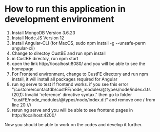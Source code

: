 # How to run this application in development environment
1. Install MongoDB Version 3.6.23 
2. Install Node.JS Version 12
3. Install Angular-CLI (for MacOS, sudo npm install -g --unsafe-perm angular-cli)
4. Change to directoy CustBE and run npm install
5. in CustBE directoy, run npm start
6. open the link http://localhost:8080/ and you will be able to see the homepage
7. For Frontend environment, change to CustFE directory and run npm install, it will install all packages required for Angular
8. run ng serve to test if frontend works. if you see this error "/customercontactdb/custFE/node_modules/@types/node/index.d.ts (20,1): Invalid 'reference' directive syntax." then go to folder "custFE/node_modules/@types/node/index.d.t" and remove one / from line 20 /// <reference lib="es2015" />
9. rerun ng serve and you will be able to see frontend pages in http://localhost:4200/

Now you should be able to work on the codes and develop it further. 
